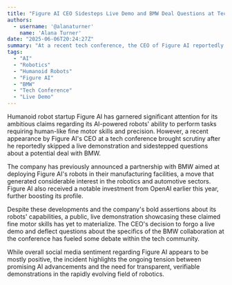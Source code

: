 ```yaml
---
title: "Figure AI CEO Sidesteps Live Demo and BMW Deal Questions at Tech Conference"
authors:
  - username: '@alanaturner'
    name: 'Alana Turner'
date: "2025-06-06T20:24:27Z"
summary: "At a recent tech conference, the CEO of Figure AI reportedly skipped a planned live demonstration of their humanoid robots and avoided directly addressing questions about a potential deal with BMW, raising eyebrows amidst claims of advanced human-like robot capabilities."
tags:
  - "AI"
  - "Robotics"
  - "Humanoid Robots"
  - "Figure AI"
  - "BMW"
  - "Tech Conference"
  - "Live Demo"
---
```


Humanoid robot startup Figure AI has garnered significant attention for its ambitious claims regarding its AI-powered robots' ability to perform tasks requiring human-like fine motor skills and precision. However, a recent appearance by Figure AI's CEO at a tech conference brought scrutiny after he reportedly skipped a live demonstration and sidestepped questions about a potential deal with BMW.

The company has previously announced a partnership with BMW aimed at deploying Figure AI's robots in their manufacturing facilities, a move that generated considerable interest in the robotics and automotive sectors. Figure AI also received a notable investment from OpenAI earlier this year, further boosting its profile.

Despite these developments and the company's bold assertions about its robots' capabilities, a public, live demonstration showcasing these claimed fine motor skills has yet to materialize. The CEO's decision to forgo a live demo and deflect questions about the specifics of the BMW collaboration at the conference has fueled some debate within the tech community.

While overall social media sentiment regarding Figure AI appears to be mostly positive, the incident highlights the ongoing tension between promising AI advancements and the need for transparent, verifiable demonstrations in the rapidly evolving field of robotics.
